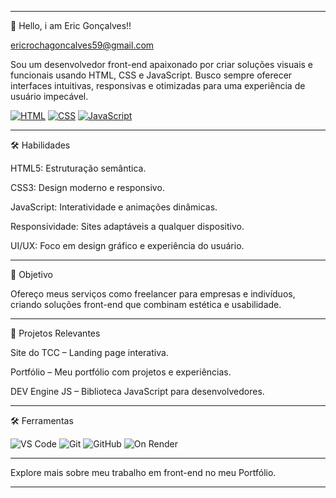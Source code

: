 

---

👋 Hello, i am Eric Gonçalves!!

ericrochagoncalves59@gmail.com

Sou um desenvolvedor front-end apaixonado por criar soluções visuais e funcionais usando HTML, CSS e JavaScript. Busco sempre oferecer interfaces intuitivas, responsivas e otimizadas para uma experiência de usuário impecável.

<a href="https://developer.mozilla.org/en-US/docs/Web/HTML"><img src="https://img.shields.io/badge/HTML-E34F26?style=for-the-badge&logo=html5&logoColor=white" alt="HTML"></a>
<a href="https://developer.mozilla.org/en-US/docs/Web/CSS"><img src="https://img.shields.io/badge/CSS-1572B6?style=for-the-badge&logo=css3&logoColor=white" alt="CSS"></a>
<a href="https://developer.mozilla.org/en-US/docs/Web/JavaScript"><img src="https://img.shields.io/badge/JavaScript-F7DF1E?style=for-the-badge&logo=javascript&logoColor=black" alt="JavaScript"></a>


---

🛠️ Habilidades

HTML5: Estruturação semântica.

CSS3: Design moderno e responsivo.

JavaScript: Interatividade e animações dinâmicas.

Responsividade: Sites adaptáveis a qualquer dispositivo.

UI/UX: Foco em design gráfico e experiência do usuário.



---

🎯 Objetivo

Ofereço meus serviços como freelancer para empresas e indivíduos, criando soluções front-end que combinam estética e usabilidade.


---

💼 Projetos Relevantes

Site do TCC – Landing page interativa.

Portfólio – Meu portfólio com projetos e experiências.

DEV Engine JS – Biblioteca JavaScript para desenvolvedores.



---

🛠️ Ferramentas

![VS Code](https://img.shields.io/badge/VS%20Code-1E1E1E?style=for-the-badge&logo=visualstudiocode&logoColor=white)
![Git](https://img.shields.io/badge/Git-1D1F22?style=for-the-badge&logo=git&logoColor=white)
![GitHub](https://img.shields.io/badge/GitHub-0D1117?style=for-the-badge&logo=github&logoColor=white)
![On Render](https://img.shields.io/badge/On%20Render-2E2E2E?style=for-the-badge&logo=render&logoColor=white)



---

Explore mais sobre meu trabalho em front-end no meu Portfólio.


---


